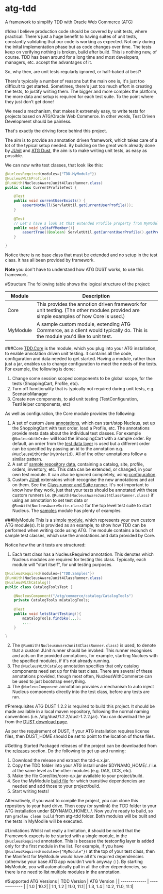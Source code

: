 atg-tdd
=======

A framework to simplify TDD with Oracle Web Commerce (ATG)

#Idea
I believe production code should be covered by unit tests, where practical. There's just a huge benefit to having suites of unit tests, constantly validating that our code is working as expected. Not only during the inital implementation phase but as code changes over time. The tests keep on verifying nothing is broken, build after build. This is nothing new, of course. TDD has been around for a long time and most developers, managers, etc. accept the advantages of it. 

So, why then, are unit tests regularly ignored, or half-baked at best? 

There's typically a number of reasons but the main one is, it's just too difficult to get started. Sometimes, there's just too much effort in creating the tests, to justify writing them. The bigger and more complex the platform, the more data and setup is required for each test suite. To the point where they just don't get done!

We need a mechanism, that makes it extremely easy, to write tests for projects based on ATG/Oracle Web Commerce. In other words, Test Driven Development should be painless.  

That's exactly the driving force behind this project. 

The aim is to provide an annotation driven framework, which takes care of a lot of the typical setup needed. By building on the great work already done by [JUnit](https://github.com/junit-team/junit) and [ATG Dust](http://atgdust.sourceforge.net/project-info.html), the aim is to make writing unit tests, as easy as possible. 

We can now write test classes, that look like this:

```java
@NucleusRequired(modules={"TDD.MyModule"})
@NucleusWithProfile()
@RunWith(NucleusAwareJunit4ClassRunner.class)
public class CurrentProfileTest {

	@Test
	public void currentUserExists() {
		assertNotNull(ServletUtil.getCurrentUserProfile());
	}
	
	@Test
	// Let's have a look at that extended Profile property from MyModule!
	public void isStaffMember(){
		assertTrue((Boolean) ServletUtil.getCurrentUserProfile().getPropertyValue("isStaff"));
	}

}
````

Notice there is no base class that must be extended and no setup in the test class. It has all been provided by framework.

**Note** you don't have to understand how ATG DUST works, to use this framework. 

#Structure
The following table shows the logical structure of the project:

| Module  | Description |
| ------------- | ------------- |
| Core  | This provides the annotion driven framework for unit testing. (The other modules provided are simple examples of how Core is used.)|
| MyModule  | A sample custom module, extending ATG Commerce, as a client would typically do. This is the module you'd like to unit test.


###Core
[TDD.Core](https://github.com/Roanis/atg-tdd/tree/master/Core) is the module, which you plug into your ATG installation, to enable annotation driven unit testing. It contains all the code, configuration and data needed to get started. Having a module, rather than just a jar, enables us to change configuration to meet the needs of the tests. For example, the following is done:

1. Change some session scoped components to be global scope, for the tests (ShoppingCart, Profile, etc).
2. Turn off functionality that is typically not required during unit tests, e.g. ScenarioManager
3. Create new components, to aid unit testing (TestConfiguration, TestHelper components, etc)

As well as configuration, the Core module provides the following:

1. A set of custom Java [annotations](https://github.com/Roanis/atg-tdd/tree/master/Core/src/main/java/com/roanis/tdd/annotation), which can start/stop Nucleus, set up the ShoppingCart with test order, load a Profile, etc. The annotations provide meta data about the individual test classes. For example ```@NucleusWithOrder``` will load the ShoopingCart with a sample order. By default, an order from the [test data layer](https://github.com/Roanis/atg-tdd/tree/master/Core/data) is used but a different order can be specified by passing an id to the annotation e.g. ```@NucleusWithOrder(MyOrderId)```. All of the other annotations follow a similar pattern. 
2. A set of [sample repository data](https://github.com/Roanis/atg-tdd/tree/master/Core/data), containing a catalog, site, profile, orders, inventory, etc. This data can be extended, or changed, in your own test module. It can also be ignored completely, using [configuration](https://github.com/Roanis/atg-tdd/tree/master/Core/config/atg/commerce).
3. Custom [JUnit](https://github.com/junit-team/junit) extensions which recognise the new annotations and act on them. See the [Class runner and Suite runner](https://github.com/Roanis/atg-tdd/tree/master/Core/src/main/java/com/roanis/tdd/junit4/runner). It's not important to know how they work, just that your tests should be annotated with these custom runners i.e. ```@RunWith(NucleusAwareJunit4ClassRunner.class)``` if using an annotation to set test data or ```@RunWith(NucleusAwareSuite.class)``` for the top level test suite to start Nucleus. The [samples](https://github.com/Roanis/atg-tdd/tree/master/Samples/src/test/java/com/roanis/tdd/samples) module has plenty of examples.

###MyModule
This is a simple [module](https://github.com/Roanis/atg-tdd/tree/master/MyModule), which represents your own custom ATG module(s). It is provided as an example, to show how TDD can be performed when writing code using ATG. The module contains a bunch of sample test classes, which use the annotations and data provided by Core.

Notice how the unit tests are structured:

1. Each test class has a NucleusRequired annotation. This denotes which Nucleus modules are required for testing this class. Typically, each module will "start itself", for unit testing purposes.
 
```java
@NucleusRequired(modules={"TDD.Samples"})
@RunWith(NucleusAwareJunit4ClassRunner.class)
@NucleusWithCatalog()
public class CatalogToolsTest {

    @NucleusComponent("/atg/commerce/catalog/CatalogTools")
	private CatalogTools mCatalogTools;
	
	@Test
	public void letsStartTesting(){ 
		mCatalogTools.findSku(...);
	  	....
	}

}
````

2. The ```@RunWith(NucleusAwareJunit4ClassRunner.class)``` is used, to denote that a custom JUnit runner should be invoked. This runner recognises and acts on the provided annotations, for example, starting Nuclues with the specified modules, if it's not already running.
3. The ```@NucleusWithCatalog``` annotation specifies that only catalog components need set up for this test class. There are several of these annotations provided, though most often, NucleusWithCommerce can be used to just bootstrap everything.
4. The ```@NucleusComponent``` annotation provides a mechanism to auto inject Nucleus components directly into the test class, before any tests are ran.

#Prerequisites
ATG DUST 1.2.2 is required to build this project. It should be made available in a local maven repository, following the normal naming conventions (i.e. /atg/dust/1.2.2/dust-1.2.2.jar). You can download the jar from the [DUST download page](http://sourceforge.net/projects/atgdust/). 

As per the requirement of DUST, if your ATG installation requires license files, then DUST_HOME should be set to point to the location of those files.

#Getting Started
Packaged releases of the project can be downloaded from the [releases](https://github.com/Roanis/atg-tdd/releases) section. Do the following to get up and running:

1. Download the release and extract the tdd-x.x.jar.
2. Copy the TDD folder into your ATG install under $DYNAMO_HOME/../ i.e. at the same level as the other modules (e.g. DAS, DCS, etc). 
3. Make the file Core/libs/core-x.x.jar available to your project/build. 
4. See the MyModule [build file](https://github.com/Roanis/atg-tdd/blob/master/Core/build.gradle) for which transitive dependencies are needed and add those to your project/build.
5. Start writing tests! 

Alternatively, if you want to compile the project, you can clone this repository to your hard drive. Then copy (or symlink) the TDD folder to your ATG installation under $DYNAMO_HOME/../. Now you're ready to build, so run ```gradlew clean build``` from atg-tdd folder. Both modules will be built and the tests in MyModile will be executed.

#Limitations
Whilst not really a limitation, it should be noted that the Framework expects to be started with a single module, in the ```@NucleusRequired``` annotation. This is because the testconfig layer is added only for the first module in the list. For example, if you have ```@NucleusRequired(modules={"MyModule"})``` at the top of your test class, then the Manifest for MyModule would have all it's required dependencies (otherwise your base ATG app wouldn't work anyway :) ). By starting MyModule, you will automatically pull in all the other dependencies, so there is no need to list multiple modules in the annotation.

#Supported ATG Versions
| TDD Version  | ATG Version |
| ------------- | ------------- |
| 1.0  | 10.2|
| 1.1, 1.2  | 11.0, 11.1|
| 1.3, 1.4  | 10.2, 11.0, 11.1|







